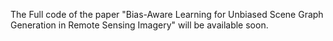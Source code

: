  The Full code of the paper "Bias-Aware Learning for Unbiased Scene Graph Generation in Remote Sensing Imagery" will be available soon.